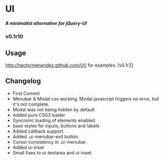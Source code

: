 #     UI
##### A minimalist alternative for jQuery-UI
###   v0.1r10

## Usage
http://hectormenendez.github.com/UI/ for examples. [v0.1r2]

## Changelog
- First Commit
- Menubar & Modal css working; Modal javascript triggers no error, but it's not complete.
- Modal was not being hidden by default
- Added pure CSS3 loader
- Syncronic loading of elements enabled.
- base styles for inputs, buttons and labels
- Added callback support.
- Added .ui-menubar-exit button.
- Cursor consistency in .ui-menubar.
- Added ui-inset
- Small fixes to ui-textarea and ui-inset.
